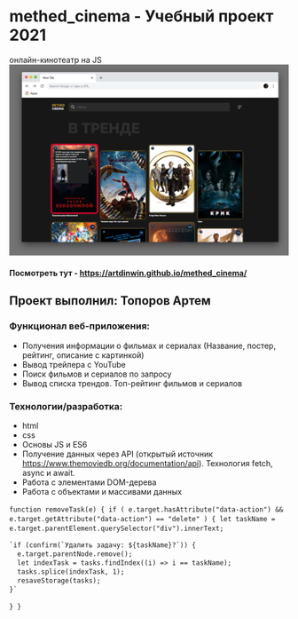 # methed_cinema - Учебный проект 2021
онлайн-кинотеатр на JS
![Preview](https://github.com/ArtDinWin/methed_cinema/blob/master/img/preview.jpg)
#### Посмотреть тут - https://artdinwin.github.io/methed_cinema/

## Проект выполнил: Топоров Артем

### Функционал веб-приложения:
- Получения информации о фильмах и сериалах (Название, постер, рейтинг, описание с картинкой)
- Вывод трейлера с YouTube
- Поиск фильмов и сериалов по запросу
- Вывод списка трендов. Топ-рейтинг фильмов и сериалов

### Технологии/разработка:
- html
- css
- Основы JS и ES6
- Получение данных через API (открытый источник https://www.themoviedb.org/documentation/api). Технология fetch, async и await. 
- Работа с элементами DOM-дерева
- Работа с объектами и массивами данных


`function removeTask(e) {
if (
e.target.hasAttribute("data-action") &&
e.target.getAttribute("data-action") == "delete"
) {
let taskName = e.target.parentElement.querySelector("div").innerText;`

    `if (confirm(`Удалить задачу: ${taskName}?`)) {
      e.target.parentNode.remove();
      let indexTask = tasks.findIndex((i) => i == taskName);
      tasks.splice(indexTask, 1);
      resaveStorage(tasks);
    }`

`}
}`
